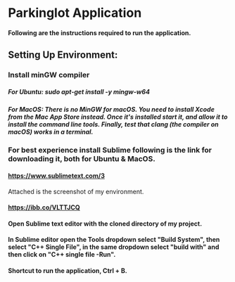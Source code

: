 # Parkinglot Application

#### Following are the instructions required to run the application.

## Setting Up Environment:
### Install minGW compiler 

##### For Ubuntu: sudo apt-get install -y mingw-w64
##### For MacOS: There is no MinGW for macOS. You need to install Xcode from the Mac App Store instead. Once it's installed start it, and allow it to install the command line tools. Finally, test that clang (the compiler on macOS) works in a terminal.


### For best experience install Sublime following is the link for downloading it, both for Ubuntu & MacOS.
#### https://www.sublimetext.com/3

Attached is the screenshot of my environment.
#### https://ibb.co/VLTTJCQ

#### Open Sublime text editor with the cloned directory of my project.
#### In Sublime editor open the Tools dropdown select "Build System", then select "C++ Single File", in the same dropdown select "build with" and then click on "C++ single file -Run".
#### Shortcut to run the application, Ctrl + B.

